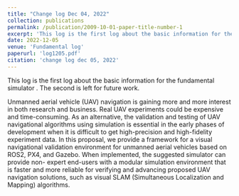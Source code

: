 ```yaml
---
title: "Change log Dec 04, 2022"
collection: publications
permalink: /publication/2009-10-01-paper-title-number-1
excerpt: 'This log is the first log about the basic information for the fundamental simulator . The second is left for future work.'
date: 2022-12-05
venue: 'Fundamental log'
paperurl: 'log1205.pdf'
citation: 'change log dec 05, 2022'
---
```


This log is the first log about the basic information for the fundamental simulator . The second is left for future work.

Unmanned aerial vehicle (UAV) navigation is gaining more and more interest in both research and business. Real UAV experiments could be expensive and time-consuming. As an alternative, the validation and testing of UAV navigational algorithms using simulation is essential in the early phases of development when it is difficult to get high-precision and high-fidelity experiment data. In this proposal, we provide a framework for a visual navigational validation environment for unmanned aerial vehicles based on ROS2, PX4, and Gazebo. When implemented, the suggested simulator can provide non- expert end-users with a modular simulation environment that is faster and more reliable for verifying and advancing proposed UAV navigation solutions, such as visual SLAM (Simultaneous Localization and Mapping) algorithms.